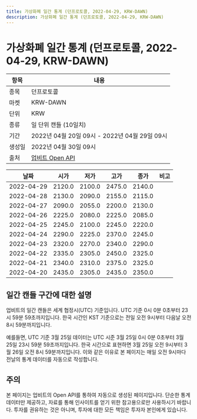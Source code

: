 ```yaml
---
title: 가상화폐 일간 통계 (던프로토콜, 2022-04-29, KRW-DAWN)
description: 가상화폐 일간 통계 (던프로토콜, 2022-04-29, KRW-DAWN)
---
```



가상화폐 일간 통계 (던프로토콜, 2022-04-29, KRW-DAWN)
===

|항목|내용|
|--|--|
|종목|던프로토콜|
|마켓|KRW-DAWN|
|단위|KRW|
|종류|일 단위 캔들 (10일치)|
|기간|2022년 04월 20일 09시 - 2022년 04월 29일 09시|
|생성일|2022년 04월 30일 09시|
|출처|[업비트 Open API](https://docs.upbit.com)|


|날짜|시가|저가|고가|종가|비고|
|--|--|--|--|--|--|
|2022-04-29|2120.0|2100.0|2475.0|2140.0|    |
|2022-04-28|2130.0|2090.0|2155.0|2115.0|    |
|2022-04-27|2090.0|2055.0|2200.0|2130.0|    |
|2022-04-26|2225.0|2080.0|2225.0|2085.0|    |
|2022-04-25|2245.0|2100.0|2245.0|2220.0|    |
|2022-04-24|2290.0|2225.0|2370.0|2245.0|    |
|2022-04-23|2320.0|2270.0|2340.0|2290.0|    |
|2022-04-22|2335.0|2305.0|2450.0|2325.0|    |
|2022-04-21|2340.0|2310.0|2375.0|2325.0|    |
|2022-04-20|2435.0|2305.0|2435.0|2350.0|    |


일간 캔들 구간에 대한 설명
---


업비트의 일간 캔들은 세계 협정시(UTC) 기준입니다. 
UTC 기준 0시 0분 0초부터 23시 59분 59초까지입니다. 
한국 시간인 KST 기준으로는 전일 오전 9시부터 다음날 오전 8시 59분까지입니다. 


예를들면, UTC 기준 3월 25일 데이터는 UTC 시준 3월 25일 0시 0분 0초부터 3월 25일 23시 59분 59초까지입니다. 
한국 시간으로 표현하면 3월 25일 오전 9시부터 3월 26일 오전 8시 59분까지입니다. 
이와 같은 이유로 본 페이지는 매일 오전 9시마다 전날의 통계 데이터를 자동으로 작성합니다. 


주의
---


본 페이지는 업비트의 Open API를 통하여 자동으로 생성된 페이지입니다. 
단순한 통계 데이터만 제공하고, 자료를 통해 인사이트를 얻기 위한 참고용으로만 사용하시기 바랍니다. 
투자를 권유하는 것은 아니며, 투자에 대한 모든 책임은 투자자 본인에게 있습니다. 
